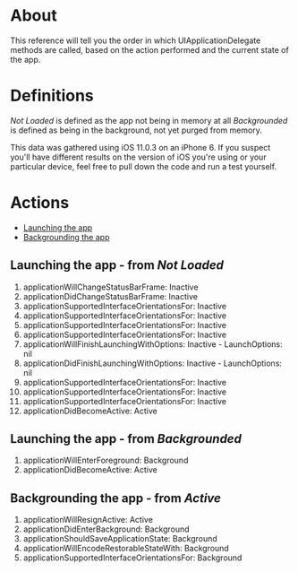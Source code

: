 # About
This reference will tell you the order in which UIApplicationDelegate methods are called, based on the action performed and the current state of the app.

# Definitions
*Not Loaded* is defined as the app not being in memory at all
*Backgrounded* is defined as being in the background, not yet purged from memory.

This data was gathered using iOS 11.0.3 on an iPhone 6. If you suspect you'll have different results on the version of iOS you're using or your particular device, feel free to pull down the code and run a test yourself.

# Actions
* [Launching the app](#Launching-the-app)
* [Backgrounding the app](#Backgrounding-the-app)

## Launching the app - from *Not Loaded*
1. applicationWillChangeStatusBarFrame: Inactive
2. applicationDidChangeStatusBarFrame: Inactive
3. applicationSupportedInterfaceOrientationsFor: Inactive
4. applicationSupportedInterfaceOrientationsFor: Inactive
5. applicationSupportedInterfaceOrientationsFor: Inactive
6. applicationSupportedInterfaceOrientationsFor: Inactive
7. applicationWillFinishLaunchingWithOptions: Inactive - LaunchOptions: nil
8. applicationDidFinishLaunchingWithOptions: Inactive - LaunchOptions: nil
9. applicationSupportedInterfaceOrientationsFor: Inactive
10. applicationSupportedInterfaceOrientationsFor: Inactive
11. applicationSupportedInterfaceOrientationsFor: Inactive
12. applicationDidBecomeActive: Active

## Launching the app - from *Backgrounded*
1. applicationWillEnterForeground: Background
2. applicationDidBecomeActive: Active

## Backgrounding the app - from *Active*
1. applicationWillResignActive: Active
2. applicationDidEnterBackground: Background
3. applicationShouldSaveApplicationState: Background
4. applicationWillEncodeRestorableStateWith: Background
5. applicationSupportedInterfaceOrientationsFor: Background